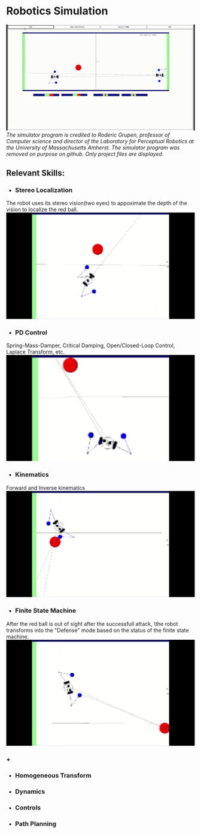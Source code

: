 # Robotics Simulation
![](demo/Roger001.gif)
*The simulator program is credited to Roderic Grupen, professor of Computer science and director of the Laboratory for Perceptual Robotics at the University of Massachusetts Amherst.*
*The simulator program was removed on purpose on github. Only project files are displayed.*

## Relevant Skills:

- ### Stereo Localization
The robot uses its stereo vision(two eyes) to appoximate the depth of the vision to localize the red ball.\
![](demo/roger-stereoVision.gif)


- ### PD Control
Spring-Mass-Damper, Critical Damping, Open/Closed-Loop Control, Laplace Transform, etc.\
![](demo/roger-PDcontrol.gif)


- ### Kinematics
Forward and Inverse kinematics\
![](demo/roger-kinematics.gif)


- ### Finite State Machine
After the red ball is out of sight after the successfull attack, \the robot transforms into the "Defense" mode based on the status of the finite state machine.\
![](demo/roger-statemachine.gif)

### +
- ### Homogeneous Transform
- ### Dynamics
- ### Controls
- ### Path Planning

